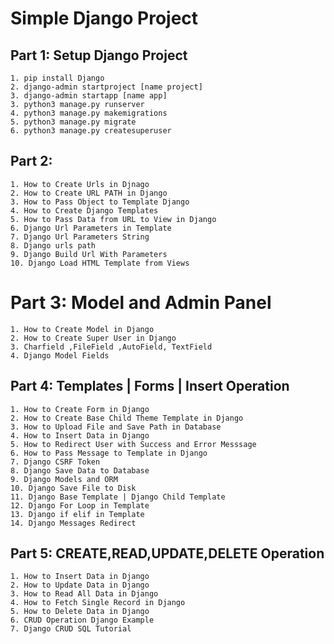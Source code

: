 # Simple Django Project

## Part 1: Setup Django Project
    1. pip install Django
    2. django-admin startproject [name project]
    3. django-admin startapp [name app]
    3. python3 manage.py runserver
    4. python3 manage.py makemigrations
    5. python3 manage.py migrate
    6. python3 manage.py createsuperuser

## Part 2: 
    1. How to Create Urls in Djnago
    2. How to Create URL PATH in Django
    3. How to Pass Object to Template Django
    4. How to Create Django Templates
    5. How to Pass Data from URL to View in Django
    6. Django Url Parameters in Template
    7. Django Url Parameters String
    8. Django urls path
    9. Django Build Url With Parameters
    10. Django Load HTML Template from Views
    
# Part 3: Model and Admin Panel
    1. How to Create Model in Django
    2. How to Create Super User in Django
    3. Charfield ,FileField ,AutoField, TextField 
    4. Django Model Fields

## Part 4: Templates | Forms | Insert Operation
    1. How to Create Form in Django
    2. How to Create Base Child Theme Template in Django
    3. How to Upload File and Save Path in Database
    4. How to Insert Data in Django
    5. How to Redirect User with Success and Error Messsage
    6. How to Pass Message to Template in Django
    7. Django CSRF Token
    8. Django Save Data to Database
    9. Django Models and ORM
    10. Django Save File to Disk
    11. Django Base Template | Django Child Template
    12. Django For Loop in Template
    13. Django if elif in Template
    14. Django Messages Redirect
   
## Part 5: CREATE,READ,UPDATE,DELETE Operation
    1. How to Insert Data in Django
    2. How to Update Data in Django
    3. How to Read All Data in Django
    4. How to Fetch Single Record in Django
    5. How to Delete Data in Django
    6. CRUD Operation Django Example
    7. Django CRUD SQL Tutorial